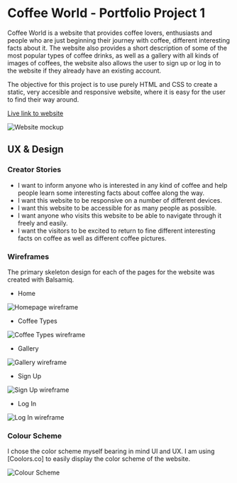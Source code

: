 # __Coffee World - Portfolio Project 1__
Coffee World is a website that provides coffee lovers, enthusiasts and people who are just beginning their journey with coffee, different interesting facts about it. The website also provides a short description of some of the most popular types of coffee drinks, as well as a gallery with all kinds of images of coffees, the website also allows the user to sign up or log in to the website if they already have an existing account.

The objective for this project is to use purely HTML and CSS to create a static, very accesible and responsive website, where it is easy for the user to find their way around.

[Live link to website](https://devnickocodes.github.io/coffee-world/index.html)

![Website mockup](https://github.com/devnickocodes/coffee-world/blob/main/documentation/mock-up.png)


## __UX & Design__

### __Creator Stories__

- I want to inform anyone who is interested in any kind of coffee and help people learn some interesting facts about coffee along the way.
- I want this website to be responsive on a number of different devices.
- I want this website to be accessible for as many people as possible.
- I want anyone who visits this website to be able to navigate through it freely and easily.
- I want the visitors to be excited to return to fine different interesting facts on coffee as well as different coffee pictures.

### __Wireframes__

The primary skeleton design for each of the pages for the website was created with Balsamiq.

- Home

![Homepage wireframe](https://github.com/devnickocodes/coffee-world/blob/main/documentation/home-page-wireframe.png)

- Coffee Types

![Coffee Types wireframe](https://github.com/devnickocodes/coffee-world/blob/main/documentation/coffee-types-wireframe.png)

- Gallery

![Gallery wireframe](https://github.com/devnickocodes/coffee-world/blob/main/documentation/gallery-wireframe.png)

- Sign Up

![Sign Up wireframe](https://github.com/devnickocodes/coffee-world/blob/main/documentation/sign-up-page-wireframe.png)


- Log In

![Log In wireframe](https://github.com/devnickocodes/coffee-world/blob/main/documentation/log-in-page-wireframe.png)

### __Colour Scheme__


I chose the color scheme myself bearing in mind UI and UX. I am using [Coolors.co] to easily display the color scheme of the website.

![Colour Scheme](https://github.com/devnickocodes/coffee-world/blob/main/documentation/coolors-color-scheme.png)











